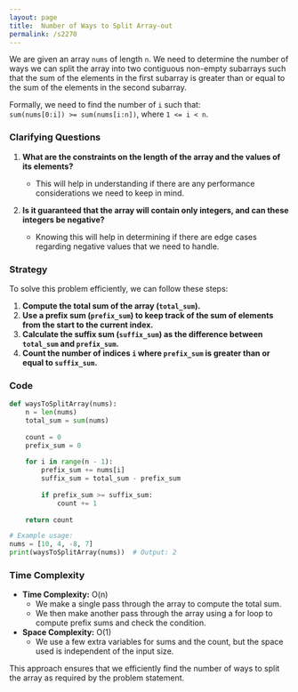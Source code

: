 ```yaml
---
layout: page
title:  Number of Ways to Split Array-out
permalink: /s2270
---
```


We are given an array `nums` of length `n`. We need to determine the number of ways we can split the array into two contiguous non-empty subarrays such that the sum of the elements in the first subarray is greater than or equal to the sum of the elements in the second subarray.

Formally, we need to find the number of `i` such that:  
`sum(nums[0:i]) >= sum(nums[i:n])`, where `1 <= i < n`.

### Clarifying Questions

1. **What are the constraints on the length of the array and the values of its elements?**
   - This will help in understanding if there are any performance considerations we need to keep in mind.
   
2. **Is it guaranteed that the array will contain only integers, and can these integers be negative?**
   - Knowing this will help in determining if there are edge cases regarding negative values that we need to handle.

### Strategy

To solve this problem efficiently, we can follow these steps:
1. **Compute the total sum of the array (`total_sum`).**
2. **Use a prefix sum (`prefix_sum`) to keep track of the sum of elements from the start to the current index.**
3. **Calculate the suffix sum (`suffix_sum`) as the difference between `total_sum` and `prefix_sum`.**
4. **Count the number of indices `i` where `prefix_sum` is greater than or equal to `suffix_sum`.**

### Code

```python
def waysToSplitArray(nums):
    n = len(nums)
    total_sum = sum(nums)
    
    count = 0
    prefix_sum = 0
    
    for i in range(n - 1):
        prefix_sum += nums[i]
        suffix_sum = total_sum - prefix_sum
        
        if prefix_sum >= suffix_sum:
            count += 1
            
    return count

# Example usage:
nums = [10, 4, -8, 7]
print(waysToSplitArray(nums))  # Output: 2
```

### Time Complexity

- **Time Complexity:** O(n)
  - We make a single pass through the array to compute the total sum.
  - We then make another pass through the array using a for loop to compute prefix sums and check the condition.
- **Space Complexity:** O(1)
  - We use a few extra variables for sums and the count, but the space used is independent of the input size.

This approach ensures that we efficiently find the number of ways to split the array as required by the problem statement.